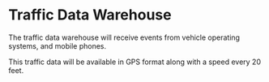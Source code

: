 # Traffic Data Warehouse

The traffic data warehouse will receive events from vehicle operating systems, and mobile phones.

This traffic data will be available in GPS format along with a speed every 20 feet.
